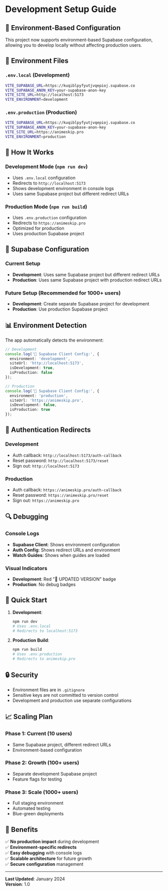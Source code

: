 # Development Setup Guide

## 🎯 Environment-Based Configuration

This project now supports environment-based Supabase configuration, allowing you to develop locally without affecting production users.

## 📁 Environment Files

### `.env.local` (Development)
```bash
VITE_SUPABASE_URL=https://kuqiblpyfyutjvqepioj.supabase.co
VITE_SUPABASE_ANON_KEY=your-supabase-anon-key
VITE_SITE_URL=http://localhost:5173
VITE_ENVIRONMENT=development
```

### `.env.production` (Production)
```bash
VITE_SUPABASE_URL=https://kuqiblpyfyutjvqepioj.supabase.co
VITE_SUPABASE_ANON_KEY=your-supabase-anon-key
VITE_SITE_URL=https://animeskip.pro
VITE_ENVIRONMENT=production
```

## 🚀 How It Works

### Development Mode (`npm run dev`)
- Uses `.env.local` configuration
- Redirects to `http://localhost:5173`
- Shows development environment in console logs
- Uses same Supabase project but different redirect URLs

### Production Mode (`npm run build`)
- Uses `.env.production` configuration
- Redirects to `https://animeskip.pro`
- Optimized for production
- Uses production Supabase project

## 🔧 Supabase Configuration

### Current Setup
- **Development**: Uses same Supabase project but different redirect URLs
- **Production**: Uses same Supabase project with production redirect URLs

### Future Setup (Recommended for 1000+ users)
- **Development**: Create separate Supabase project for development
- **Production**: Use production Supabase project

## 📊 Environment Detection

The app automatically detects the environment:

```typescript
// Development
console.log('🔧 Supabase Client Config:', {
  environment: 'development',
  siteUrl: 'http://localhost:5173',
  isDevelopment: true,
  isProduction: false
});

// Production
console.log('🔧 Supabase Client Config:', {
  environment: 'production',
  siteUrl: 'https://animeskip.pro',
  isDevelopment: false,
  isProduction: true
});
```

## 🎯 Authentication Redirects

### Development
- Auth callback: `http://localhost:5173/auth-callback`
- Reset password: `http://localhost:5173/reset`
- Sign out: `http://localhost:5173`

### Production
- Auth callback: `https://animeskip.pro/auth-callback`
- Reset password: `https://animeskip.pro/reset`
- Sign out: `https://animeskip.pro`

## 🔍 Debugging

### Console Logs
- **Supabase Client**: Shows environment configuration
- **Auth Config**: Shows redirect URLs and environment
- **Watch Guides**: Shows when guides are loaded

### Visual Indicators
- **Development**: Red "🚀 UPDATED VERSION" badge
- **Production**: No debug badges

## 🚀 Quick Start

1. **Development**:
   ```bash
   npm run dev
   # Uses .env.local
   # Redirects to localhost:5173
   ```

2. **Production Build**:
   ```bash
   npm run build
   # Uses .env.production
   # Redirects to animeskip.pro
   ```

## 🔒 Security

- Environment files are in `.gitignore`
- Sensitive keys are not committed to version control
- Development and production use separate configurations

## 📈 Scaling Plan

### Phase 1: Current (10 users)
- Same Supabase project, different redirect URLs
- Environment-based configuration

### Phase 2: Growth (100+ users)
- Separate development Supabase project
- Feature flags for testing

### Phase 3: Scale (1000+ users)
- Full staging environment
- Automated testing
- Blue-green deployments

## 🎯 Benefits

✅ **No production impact** during development  
✅ **Environment-specific redirects**  
✅ **Easy debugging** with console logs  
✅ **Scalable architecture** for future growth  
✅ **Secure configuration** management  

---

**Last Updated**: January 2024  
**Version**: 1.0 